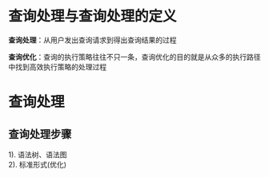 # 查询处理与查询处理的定义
**查询处理**：从用户发出查询请求到得出查询结果的过程

**查询优化**：查询的执行策略往往不只一条，查询优化的目的就是从众多的执行路径中找到高效执行策略的处理过程

# 查询处理

## 查询处理步骤
1). 语法树、语法图      
2). 标准形式(优化)


